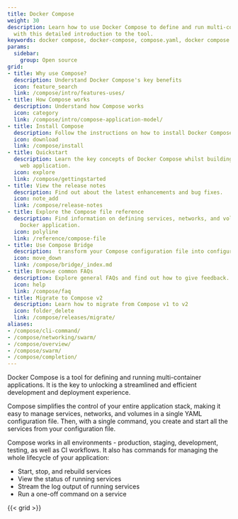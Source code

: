 ```yaml
---
title: Docker Compose
weight: 30
description: Learn how to use Docker Compose to define and run multi-container applications
  with this detailed introduction to the tool.
keywords: docker compose, docker-compose, compose.yaml, docker compose command, multi-container applications, container orchestration, docker cli
params:
  sidebar:
    group: Open source
grid:
- title: Why use Compose?
  description: Understand Docker Compose's key benefits
  icon: feature_search
  link: /compose/intro/features-uses/
- title: How Compose works 
  description: Understand how Compose works
  icon: category
  link: /compose/intro/compose-application-model/
- title: Install Compose
  description: Follow the instructions on how to install Docker Compose.
  icon: download
  link: /compose/install
- title: Quickstart
  description: Learn the key concepts of Docker Compose whilst building a simple Python
    web application.
  icon: explore
  link: /compose/gettingstarted
- title: View the release notes
  description: Find out about the latest enhancements and bug fixes.
  icon: note_add
  link: /compose/release-notes
- title: Explore the Compose file reference
  description: Find information on defining services, networks, and volumes for a
    Docker application.
  icon: polyline
  link: /reference/compose-file
- title: Use Compose Bridge
  description:  transform your Compose configuration file into configuration files for different platforms, such as Kubernetes.
  icon: move_down
  link: /compose/bridge/_index.md
- title: Browse common FAQs
  description: Explore general FAQs and find out how to give feedback.
  icon: help
  link: /compose/faq
- title: Migrate to Compose v2
  description: Learn how to migrate from Compose v1 to v2
  icon: folder_delete
  link: /compose/releases/migrate/
aliases:
- /compose/cli-command/
- /compose/networking/swarm/
- /compose/overview/
- /compose/swarm/
- /compose/completion/
---
```


Docker Compose is a tool for defining and running multi-container applications. 
It is the key to unlocking a streamlined and efficient development and deployment experience. 

Compose simplifies the control of your entire application stack, making it easy to manage services, networks, and volumes in a single YAML configuration file. Then, with a single command, you create and start all the services
from your configuration file.

Compose works in all environments - production, staging, development, testing, as
well as CI workflows. It also has commands for managing the whole lifecycle of your application:

 - Start, stop, and rebuild services
 - View the status of running services
 - Stream the log output of running services
 - Run a one-off command on a service

{{< grid >}}
